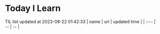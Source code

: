 # Today I Learn 
TIL list updated at 2023-08-22 01:42:33
| name | url | updated time |
| :--- | -- | -- |
